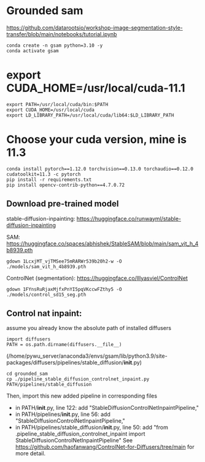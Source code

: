 # Grounded sam 
https://github.com/datarootsio/workshop-image-segmentation-style-transfer/blob/main/notebooks/tutorial.ipynb

    conda create -n gsam python=3.10 -y 
    conda activate gsam

# export CUDA_HOME=/usr/local/cuda-11.1 

    export PATH=/usr/local/cuda/bin:$PATH
    export CUDA_HOME=/usr/local/cuda
    export LD_LIBRARY_PATH=/usr/local/cuda/lib64:$LD_LIBRARY_PATH

# Choose your cuda version, mine is 11.3

    conda install pytorch==1.12.0 torchvision==0.13.0 torchaudio==0.12.0 cudatoolkit=11.3 -c pytorch 
    pip install -r requirements.txt
    pip install opencv-contrib-python==4.7.0.72

<!-- pip install git+https://github.com/facebookresearch/segment-anything.git
pip install git+https://github.com/IDEA-Research/GroundingDINO.git
pip install diffusers transformers accelerate scipy safetensors -->

## Download pre-trained model

stable-diffusion-inpainting: https://huggingface.co/runwayml/stable-diffusion-inpainting

SAM: https://huggingface.co/spaces/abhishek/StableSAM/blob/main/sam_vit_h_4b8939.pth

    gdown 1LcxjMT_vjTMSee75mRARWr539b20h2-w -O ./models/sam_vit_h_4b8939.pth 

ControlNet (segmentation): https://huggingface.co/lllyasviel/ControlNet

    gdown 1FYnsRuRjaxMjfxPnYI5pqVKccwFZthy5 -O ./models/control_sd15_seg.pth

## Control nat inpaint:
assume you already know the absolute path of installed diffusers
    
    import diffusers
    PATH = os.path.dirname(diffusers.__file__)

(/home/pywu_server/anaconda3/envs/gsam/lib/python3.9/site-packages/diffusers/pipelines/stable_diffusion/__init__.py)
    
    cd grounded_sam
    cp ./pipeline_stable_diffusion_controlnet_inpaint.py PATH/pipelines/stable_diffusion

Then, import this new added pipeline in corresponding files
- in PATH/__init__.py, line 122: add "StableDiffusionControlNetInpaintPipeline,"
- in PATH/pipelines/__init__.py, line 56: add "StableDiffusionControlNetInpaintPipeline,"
- in PATH/pipelines/stable_diffusion/__init__.py, line 50: add "from .pipeline_stable_diffusion_controlnet_inpaint import StableDiffusionControlNetInpaintPipeline"
See https://github.com/haofanwang/ControlNet-for-Diffusers/tree/main for more detail.
